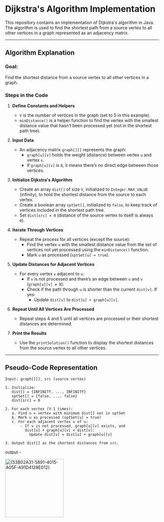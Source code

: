 # Dijkstra's Algorithm Implementation

This repository contains an implementation of Dijkstra's algorithm in Java. The algorithm is used to find the shortest path from a source vertex to all other vertices in a graph represented as an adjacency matrix.

---

## Algorithm Explanation

### Goal:
Find the shortest distance from a source vertex to all other vertices in a graph.

### Steps in the Code

1. **Define Constants and Helpers**
   - `V` is the number of vertices in the graph (set to 5 in this example).
   - `minDistance()` is a helper function to find the vertex with the smallest distance value that hasn’t been processed yet (not in the shortest path tree).

2. **Input Data**
   - An adjacency matrix `graph[][]` represents the graph:
     - `graph[u][v]` holds the weight (distance) between vertex `u` and vertex `v`.
     - If `graph[u][v]` is `0`, it means there’s no direct edge between those vertices.

3. **Initialize Dijkstra's Algorithm**
   - Create an array `dist[]` of size `V`, initialized to `Integer.MAX_VALUE` (infinity), to hold the shortest distance from the source to each vertex.
   - Create a boolean array `sptSet[]`, initialized to `false`, to keep track of vertices included in the shortest path tree.
   - Set `dist[src] = 0` (distance of the source vertex to itself is always `0`).

4. **Iterate Through Vertices**
   - Repeat the process for all vertices (except the source):
     - Find the vertex `u` with the smallest distance value from the set of vertices not yet processed using the `minDistance()` function.
     - Mark `u` as processed (`sptSet[u] = true`).

5. **Update Distances for Adjacent Vertices**
   - For every vertex `v` adjacent to `u`:
     - If `v` is not processed and there’s an edge between `u` and `v` (`graph[u][v] ≠ 0`):
     - Check if the path through `u` is shorter than the current `dist[v]`. If yes:
       - Update `dist[v]` to `dist[u] + graph[u][v]`.

6. **Repeat Until All Vertices Are Processed**
   - Repeat steps 4 and 5 until all vertices are processed or their shortest distances are determined.

7. **Print the Results**
   - Use the `printSolution()` function to display the shortest distances from the source vertex to all other vertices.

---

## Pseudo-Code Representation

```plaintext
Input: graph[][], src (source vertex)

1. Initialize:
   dist[] = {INFINITY, ..., INFINITY}
   sptSet[] = {false, ..., false}
   dist[src] = 0

2. For each vertex (V-1 times):
   a. Find u = vertex with minimum dist[] not in sptSet
   b. Mark u as processed (sptSet[u] = true)
   c. For each adjacent vertex v of u:
       - If v is not processed, graph[u][v] exists, and
         dist[u] + graph[u][v] < dist[v]:
           Update dist[v] = dist[u] + graph[u][v]

3. Output dist[] as the shortest distances from src.
```

output - 

<img width="191" alt="{53B02A31-5891-4015-A05F-A91D4128E012}" src="https://github.com/user-attachments/assets/cfe817bf-6887-4d07-a142-72e0fd64109f">
